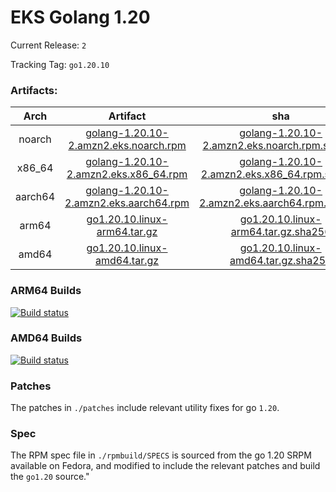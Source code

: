 # EKS Golang 1.20

Current Release: `2`

Tracking Tag: `go1.20.10`

### Artifacts:  
|Arch|Artifact|sha|
|:---:|:---:|:---:|
|noarch|[golang-1.20.10-2.amzn2.eks.noarch.rpm](https://distro.eks.amazonaws.com/golang-go1.20.10/release/2/x86_64/RPMS/noarch/golang-1.20.10-2.amzn2.eks.noarch.rpm)|[golang-1.20.10-2.amzn2.eks.noarch.rpm.sha256](https://distro.eks.amazonaws.com/golang-go1.20.10/release/2/x86_64/RPMS/noarch/golang-1.20.10-2.amzn2.eks.noarch.rpm.sha256)|
|x86_64|[golang-1.20.10-2.amzn2.eks.x86_64.rpm](https://distro.eks.amazonaws.com/golang-go1.20.10/release/2/x86_64/RPMS/x86_64/golang-1.20.10-2.amzn2.eks.x86_64.rpm)|[golang-1.20.10-2.amzn2.eks.x86_64.rpm.sha256](https://distro.eks.amazonaws.com/golang-go1.20.10/release/2/x86_64/RPMS/x86_64/golang-1.20.10-2.amzn2.eks.x86_64.rpm.sha256)|
|aarch64|[golang-1.20.10-2.amzn2.eks.aarch64.rpm](https://distro.eks.amazonaws.com/golang-go1.20.10/release/2/aarch64/RPMS/aarch64/golang-1.20.10-2.amzn2.eks.aarch64.rpm)|[golang-1.20.10-2.amzn2.eks.aarch64.rpm.sha256](https://distro.eks.amazonaws.com/golang-go1.20.10/release/2/aarch64/RPMS/aarch64/golang-1.20.10-2.amzn2.eks.aarch64.rpm.sha256)|
|arm64|[go1.20.10.linux-arm64.tar.gz](https://distro.eks.amazonaws.com/golang-go1.20.10/release/2/archives/linux/arm64/go1.20.10.linux-arm64.tar.gz)|[go1.20.10.linux-arm64.tar.gz.sha256](https://distro.eks.amazonaws.com/golang-go1.20.10/release/2/archives/linux/arm64/go1.20.10.linux-arm64.tar.gz.sha256)|
|amd64|[go1.20.10.linux-amd64.tar.gz](https://distro.eks.amazonaws.com/golang-go1.20.10/release/2/archives/linux/amd64/go1.20.10.linux-amd64.tar.gz)|[go1.20.10.linux-amd64.tar.gz.sha256](https://distro.eks.amazonaws.com/golang-go1.20.10/release/2/archives/linux/amd64/go1.20.10.linux-amd64.tar.gz.sha256)|


### ARM64 Builds
[![Build status](https://prow.eks.amazonaws.com/badge.svg?jobs=golang-1-20-ARM64-PROD-tooling-postsubmit)](https://prow.eks.amazonaws.com/?repo=aws%2Feks-distro-build-tooling&type=postsubmit)

### AMD64 Builds
[![Build status](https://prow.eks.amazonaws.com/badge.svg?jobs=golang-1-20-tooling-postsubmit)](https://prow.eks.amazonaws.com/?repo=aws%2Feks-distro-build-tooling&type=postsubmit)

### Patches
The patches in `./patches` include relevant utility fixes for go `1.20`.

### Spec
The RPM spec file in `./rpmbuild/SPECS` is sourced from the go 1.20 SRPM available on Fedora, and modified to include the relevant patches and build the `go1.20` source."
